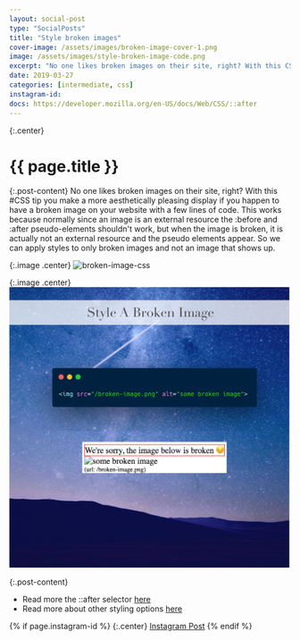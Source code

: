 ```yaml
---
layout: social-post
type: "SocialPosts"
title: "Style broken images"
cover-image: /assets/images/broken-image-cover-1.png
image: /assets/images/style-broken-image-code.png
excerpt: "No one likes broken images on their site, right? With this CSS tip you make a more aesthetically pleasing display if you happen to have a broken image on your website with a few lines of code"
date: 2019-03-27
categories: [intermediate, css]
instagram-id: 
docs: https://developer.mozilla.org/en-US/docs/Web/CSS/::after
---
```

{:.center}
# {{ page.title }}

{:.post-content}
No one likes broken images on their site, right? With this #CSS tip you make a 
more aesthetically pleasing display if you happen to have a broken image on your website with a few lines of code.
This works because normally since an image is an external resource the :before
and :after pseudo-elements shouldn't work, but when the image is broken, it
is actually not an external resource and the pseudo elements appear. So we can apply
styles to only broken images and not an image that shows up.

{:.image .center}
![broken-image-css]({{page.image}})

{:.image .center}
![broken-image-html](/assets/images/broken-image-cover-2.png)

{:.post-content}
* Read more the ::after selector <a href="{{page.docs}}" target="_blank">here</a>
* Read more about other styling options <a href="https://bitsofco.de/styling-broken-images/" target="_blank">here</a>

{% if page.instagram-id %}
{:.center}
<a class="insta-link" href="https://www.instagram.com/p/{{page.instagram-id}}" target="_blank">Instagram Post</a>
{% endif %}
